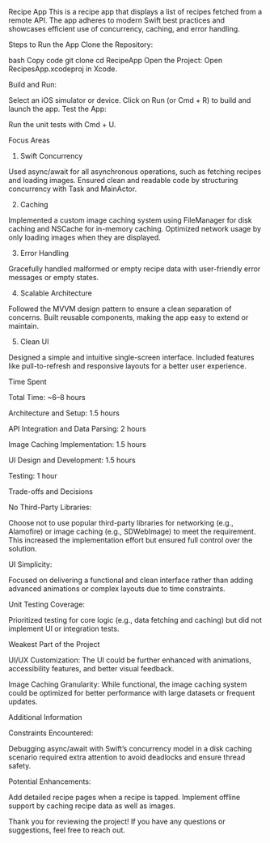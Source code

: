 Recipe App
This is a recipe app that displays a list of recipes fetched from a remote API. The app adheres to modern Swift best practices and showcases efficient use of concurrency, caching, and error handling.


Steps to Run the App
Clone the Repository:

bash
Copy code
git clone <repository-url>
cd RecipeApp
Open the Project: Open RecipesApp.xcodeproj in Xcode.

Build and Run:

Select an iOS simulator or device.
Click on Run (or Cmd + R) to build and launch the app.
Test the App:

Run the unit tests with Cmd + U.

Focus Areas

1. Swift Concurrency

Used async/await for all asynchronous operations, such as fetching recipes and loading images.
Ensured clean and readable code by structuring concurrency with Task and MainActor.

2. Caching

Implemented a custom image caching system using FileManager for disk caching and NSCache for in-memory caching.
Optimized network usage by only loading images when they are displayed.

3. Error Handling

Gracefully handled malformed or empty recipe data with user-friendly error messages or empty states.

4. Scalable Architecture

Followed the MVVM design pattern to ensure a clean separation of concerns.
Built reusable components, making the app easy to extend or maintain.

5. Clean UI

Designed a simple and intuitive single-screen interface.
Included features like pull-to-refresh and responsive layouts for a better user experience.

Time Spent

Total Time: ~6–8 hours

Architecture and Setup: 1.5 hours

API Integration and Data Parsing: 2 hours

Image Caching Implementation: 1.5 hours

UI Design and Development: 1.5 hours

Testing: 1 hour

Trade-offs and Decisions

No Third-Party Libraries:

Choose not to use popular third-party libraries for networking (e.g., Alamofire) or image caching (e.g., SDWebImage) to meet the requirement. This increased the implementation effort but ensured full control over the solution.

UI Simplicity:

Focused on delivering a functional and clean interface rather than adding advanced animations or complex layouts due to time constraints.

Unit Testing Coverage:

Prioritized testing for core logic (e.g., data fetching and caching) but did not implement UI or integration tests.

Weakest Part of the Project

UI/UX Customization: The UI could be further enhanced with animations, accessibility features, and better visual feedback.

Image Caching Granularity: While functional, the image caching system could be optimized for better performance with large datasets or frequent updates.

Additional Information

Constraints Encountered:

Debugging async/await with Swift’s concurrency model in a disk caching scenario required extra attention to avoid deadlocks and ensure thread safety.

Potential Enhancements:

Add detailed recipe pages when a recipe is tapped.
Implement offline support by caching recipe data as well as images.


Thank you for reviewing the project! If you have any questions or suggestions, feel free to reach out.
